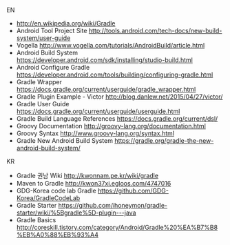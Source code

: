 EN
   * http://en.wikipedia.org/wiki/Gradle
   * Android Tool Project Site http://tools.android.com/tech-docs/new-build-system/user-guide
   * Vogella http://www.vogella.com/tutorials/AndroidBuild/article.html
   * Android Build System https://developer.android.com/sdk/installing/studio-build.html
   * Android Configure Gradle https://developer.android.com/tools/building/configuring-gradle.html
   * Gradle Wrapper https://docs.gradle.org/current/userguide/gradle_wrapper.html
   * Gradle Plugin Example - Victor http://blog.danlew.net/2015/04/27/victor/
   * Gradle User Guide https://docs.gradle.org/current/userguide/userguide.html
   * Gradle Build Language References https://docs.gradle.org/current/dsl/
   * Groovy Documentation http://groovy-lang.org/documentation.html
   * Groovy Syntax http://www.groovy-lang.org/syntax.html
   * Gradle New Android Build System https://gradle.org/gradle-the-new-android-build-system/

KR
   * Gradle 권남 Wiki http://kwonnam.pe.kr/wiki/gradle
   * Maven to Gradle http://kwon37xi.egloos.com/4747016
   * GDG-Korea code lab Gradle https://github.com/GDG-Korea/GradleCodeLab
   * Gradle Starter https://github.com/ihoneymon/gradle-starter/wiki/%5Bgradle%5D-plugin---java
   * Gradle Basics http://coreskill.tistory.com/category/Android/Gradle%20%EA%B7%B8%EB%A0%88%EB%93%A4
